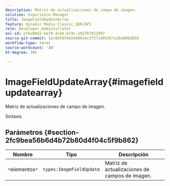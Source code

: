 ```yaml
---
description: Matriz de actualizaciones de campo de imagen.
solution: Experience Manager
title: ImageFieldUpdateArray
feature: Dynamic Media Classic,SDK/API
role: Developer,Administrator
exl-id: efba86d2-8a78-4cb6-b74c-e927b7812997
source-git-commit: 1ec8b59f442eb96c6c3f5f1405d57a38a86bd056
workflow-type: tm+mt
source-wordcount: '30'
ht-degree: 20%

---
```


# ImageFieldUpdateArray{#imagefieldupdatearray}

Matriz de actualizaciones de campo de imagen.

Sintaxis

## Parámetros {#section-2fc9bea56b6d4b72b80d4f04c5f9b862}

| Nombre | Tipo | Descripción |
|---|---|---|
| `*`elementos`*` | `types:ImageFieldUpdate` | Matriz de actualizaciones de campos de imagen. |
